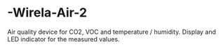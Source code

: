 # -Wirela-Air-2
Air quality device for CO2, VOC and temperature / humidity. Display and LED indicator for the measured values.

